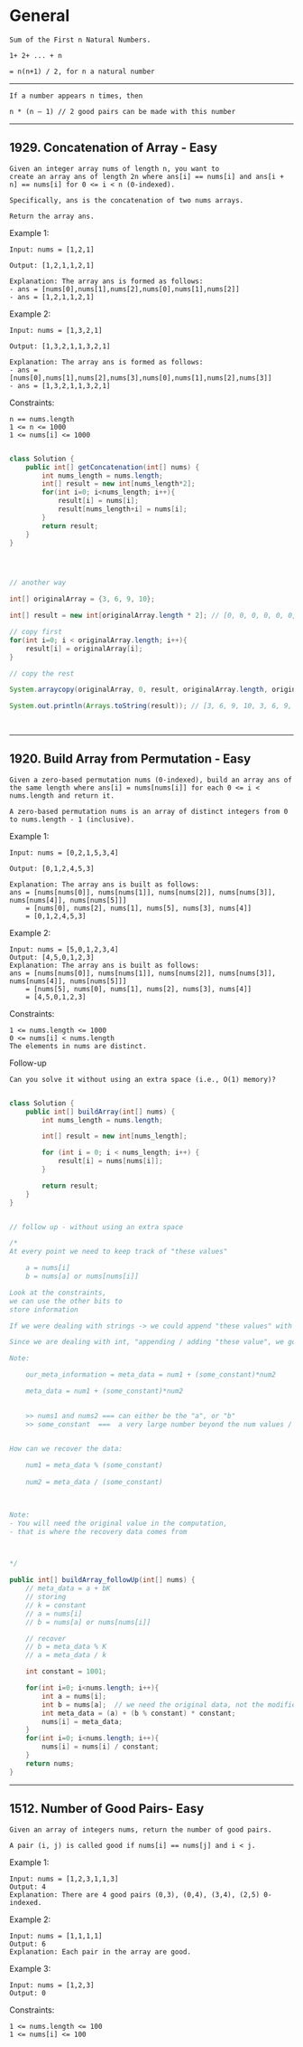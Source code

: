 # General   

    Sum of the First n Natural Numbers.
    
    1+ 2+ ... + n 
    
    = n(n+1) / 2, for n a natural number
---

    If a number appears n times, then 
    
    n * (n – 1) // 2 good pairs can be made with this number











---

## 1929. Concatenation of Array - Easy

    Given an integer array nums of length n, you want to 
    create an array ans of length 2n where ans[i] == nums[i] and ans[i + n] == nums[i] for 0 <= i < n (0-indexed).

    Specifically, ans is the concatenation of two nums arrays.

    Return the array ans.

 

Example 1:

    Input: nums = [1,2,1]

    Output: [1,2,1,1,2,1]

    Explanation: The array ans is formed as follows:
    - ans = [nums[0],nums[1],nums[2],nums[0],nums[1],nums[2]]
    - ans = [1,2,1,1,2,1]

Example 2:

    Input: nums = [1,3,2,1]

    Output: [1,3,2,1,1,3,2,1]

    Explanation: The array ans is formed as follows:
    - ans = [nums[0],nums[1],nums[2],nums[3],nums[0],nums[1],nums[2],nums[3]]
    - ans = [1,3,2,1,1,3,2,1]
 

Constraints:

    n == nums.length
    1 <= n <= 1000
    1 <= nums[i] <= 1000

```java

class Solution {
    public int[] getConcatenation(int[] nums) {
        int nums_length = nums.length;
        int[] result = new int[nums_length*2];
        for(int i=0; i<nums_length; i++){
            result[i] = nums[i];
            result[nums_length+i] = nums[i];
        }
        return result;
    }
}




// another way

int[] originalArray = {3, 6, 9, 10};

int[] result = new int[originalArray.length * 2]; // [0, 0, 0, 0, 0, 0, 0, 0]

// copy first
for(int i=0; i < originalArray.length; i++){
    result[i] = originalArray[i];
}

// copy the rest

System.arraycopy(originalArray, 0, result, originalArray.length, originalArray.length);

System.out.println(Arrays.toString(result)); // [3, 6, 9, 10, 3, 6, 9, 10]

     

```

---

## 1920. Build Array from Permutation - Easy

    Given a zero-based permutation nums (0-indexed), build an array ans of the same length where ans[i] = nums[nums[i]] for each 0 <= i < nums.length and return it.

    A zero-based permutation nums is an array of distinct integers from 0 to nums.length - 1 (inclusive).

 

Example 1:

    Input: nums = [0,2,1,5,3,4]

    Output: [0,1,2,4,5,3]

    Explanation: The array ans is built as follows: 
    ans = [nums[nums[0]], nums[nums[1]], nums[nums[2]], nums[nums[3]], nums[nums[4]], nums[nums[5]]]
        = [nums[0], nums[2], nums[1], nums[5], nums[3], nums[4]]
        = [0,1,2,4,5,3]

Example 2:

    Input: nums = [5,0,1,2,3,4]
    Output: [4,5,0,1,2,3]
    Explanation: The array ans is built as follows:
    ans = [nums[nums[0]], nums[nums[1]], nums[nums[2]], nums[nums[3]], nums[nums[4]], nums[nums[5]]]
        = [nums[5], nums[0], nums[1], nums[2], nums[3], nums[4]]
        = [4,5,0,1,2,3]
 

Constraints:

    1 <= nums.length <= 1000
    0 <= nums[i] < nums.length
    The elements in nums are distinct.
 

Follow-up

    Can you solve it without using an extra space (i.e., O(1) memory)?

```java

class Solution {
    public int[] buildArray(int[] nums) {
        int nums_length = nums.length;

        int[] result = new int[nums_length];

        for (int i = 0; i < nums_length; i++) {
            result[i] = nums[nums[i]];
        }

        return result;
    }
}


// follow up - without using an extra space

/*
At every point we need to keep track of "these values"

	a = nums[i]
	b = nums[a] or nums[nums[i]]

Look at the constraints,
we can use the other bits to
store information

If we were dealing with strings -> we could append "these values" with a separator

Since we are dealing with int, "appending / adding "these value", we go beyond the constraints

Note:

	our_meta_information = meta_data = num1 + (some_constant)*num2

	meta_data = num1 + (some_constant)*num2

     
	>> nums1 and nums2 === can either be the "a", or "b"
	>> some_constant  ===  a very large number beyond the num values / prime number / bounds of the array

		
How can we recover the data:

	num1 = meta_data % (some_constant)
	
	num2 = meta_data / (some_constant)

	

Note:
- You will need the original value in the computation,
- that is where the recovery data comes from



*/

public int[] buildArray_followUp(int[] nums) {
    // meta_data = a + bK 
    // storing
    // k = constant
    // a = nums[i]
    // b = nums[a] or nums[nums[i]]

    // recover
    // b = meta_data % K
    // a = meta_data / k

    int constant = 1001;

    for(int i=0; i<nums.length; i++){
        int a = nums[i];
        int b = nums[a];  // we need the original data, not the modified one = do a % constant to the the orignal
        int meta_data = (a) + (b % constant) * constant;
        nums[i] = meta_data;
    }
    for(int i=0; i<nums.length; i++){
        nums[i] = nums[i] / constant;
    }
    return nums;
}


```

---

## 1512. Number of Good Pairs- Easy

    Given an array of integers nums, return the number of good pairs.

    A pair (i, j) is called good if nums[i] == nums[j] and i < j.

 

Example 1:

    Input: nums = [1,2,3,1,1,3]
    Output: 4
    Explanation: There are 4 good pairs (0,3), (0,4), (3,4), (2,5) 0-indexed.

Example 2:

    Input: nums = [1,1,1,1]
    Output: 6
    Explanation: Each pair in the array are good.

Example 3:

    Input: nums = [1,2,3]
    Output: 0
 

Constraints:

    1 <= nums.length <= 100
    1 <= nums[i] <= 100

```java

```








